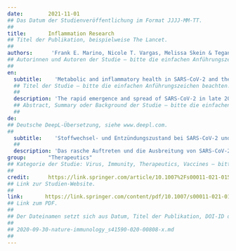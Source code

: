 ```yaml
---
date:        2021-11-01
## Das Datum der Studienveröffentlichung im Format JJJJ-MM-TT.
##
title:       Inflammation Research
## Titel der Publikation, beispielweise The Lancet.
##
authors:      'Frank E. Marino, Nicole T. Vargas, Melissa Skein & Tegan Hartmann'
## Autorinnen und Autoren der Studie – bitte die einfachen Anführungszeichen beachten!
##
en:
  subtitle:    'Metabolic and inflammatory health in SARS-CoV-2 and the potential role for habitual exercise in reducing disease severity'
  ## Titel der Studie – bitte die einfachen Anführungszeichen beachten!
  ##
  description: 'The rapid emergence and spread of SARS-CoV-2 in late 2019 has infected millions of people worldwide with significant morbidity and mortality with various responses from health authorities to limit the spread of the virus. Although population-wide inoculation is preferred, currently, there is large variation and disparity in the acquisition, development, and deployment of vaccination programs in many countries. Even with availability of a vaccine, achieving herd immunity does not guarantee against reinfection from SARS-CoV-2. Emerging evidence indicates that vaccines do not eliminate infection but protect against severe disease and potential hospitalisation. Therefore, additional strategies which strengthen the immune system should be strongly considered to assist in reducing the overall health care burden and stem the rate of infection. There is now substantial evidence that SARS-CoV-2 disease severity and death are linked to existing comorbidities such as cardiovascular disease, obesity, and metabolic disorders. In this review, we discuss the potential medium-to-long-term strategy of habitual exercise and its relationship to targeted comorbidities and underlying inflammation as a protective mechanism against SARS-CoV-2 disease severity. We conclude that engagement in habitual physical activity and exercise could be a strategy to mitigate the development of comorbidities and improve the response of the immune system, potentially reducing the risk of symptoms and life-threatening complications if infected.'
  ## Abstract, Summary oder Background der Studie – bitte die einfachen Anführungszeichen beachten!
  ##
de: 
## Deutsche DeepL-Übersetzung, siehe www.deepl.com.
##
  subtitle:    'Stoffwechsel- und Entzündungszustand bei SARS-CoV-2 und die potenzielle Rolle gewohnheitsmäßiger Bewegung bei der Verringerung des Schweregrads der Erkrankung'
  ##
  description: 'Das rasche Auftreten und die Ausbreitung von SARS-CoV-2 Ende 2019 hat weltweit Millionen von Menschen infiziert und zu erheblicher Morbidität und Mortalität geführt, woraufhin die Gesundheitsbehörden unterschiedlich reagierten, um die Ausbreitung des Virus zu begrenzen. Obwohl eine bevölkerungsweite Impfung bevorzugt wird, gibt es derzeit in vielen Ländern große Unterschiede und Ungleichheiten bei der Beschaffung, Entwicklung und Umsetzung von Impfprogrammen. Selbst wenn ein Impfstoff zur Verfügung steht, ist das Erreichen einer Herdenimmunität keine Garantie gegen eine Reinfektion mit SARS-CoV-2. Neue Erkenntnisse deuten darauf hin, dass Impfstoffe die Infektion nicht beseitigen, aber vor schweren Erkrankungen und möglichen Krankenhausaufenthalten schützen. Daher sollten zusätzliche Strategien zur Stärkung des Immunsystems in Betracht gezogen werden, um die Gesamtbelastung des Gesundheitswesens und die Infektionsrate zu verringern. Es gibt inzwischen zahlreiche Belege dafür, dass der Schweregrad der SARS-CoV-2-Erkrankung und die Todesfälle mit bestehenden Komorbiditäten wie Herz-Kreislauf-Erkrankungen, Fettleibigkeit und Stoffwechselstörungen zusammenhängen. In dieser Übersichtsarbeit erörtern wir die potenzielle mittel- bis langfristige Strategie gewohnheitsmäßiger körperlicher Betätigung und ihre Beziehung zu bestimmten Komorbiditäten und zugrundeliegenden Entzündungen als Schutzmechanismus gegen den Schweregrad der SARS-CoV-2-Erkrankung. Wir kommen zu dem Schluss, dass regelmäßige körperliche Aktivität und Bewegung eine Strategie sein könnten, um die Entwicklung von Komorbiditäten abzuschwächen und die Reaktion des Immunsystems zu verbessern, wodurch das Risiko von Symptomen und lebensbedrohlichen Komplikationen bei einer Infektion verringert werden könnte.'
group:       "Therapeutics"
## Kategorie der Studie: Virus, Immunity, Therapeutics, Vaccines – bitte die Anführungszeichen beachten!
##
credit:      https://link.springer.com/article/10.1007%2Fs00011-021-01517-3
## Link zur Studien-Website.
##
link:       https://link.springer.com/content/pdf/10.1007/s00011-021-01517-3.pdf
## Link zum PDF.
##
## Der Dateinamen setzt sich aus Datum, Titel der Publikation, DOI-ID der Studie (nach dem letzten Slash) und der Dateiendung zusammen. Bitte den Unterstrich vor der DOI-ID beachten!
##
## 2020-09-30-nature-immunology_s41590-020-00808-x.md
##
---
```

<object data="{{ page.link }}" style='height:calc(100vh - 400px); width: 100%' type='application/pdf'></object>
